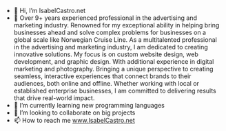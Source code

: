 - 👋 Hi, I’m IsabelCastro.net
- 👀 Over 9+ years experienced professional in the advertising and marketing industry. Renowned for my exceptional ability in helping bring businesses ahead and solve complex problems for businesses on a global scale like Norwegian Cruise Line. As a multitalented professional in the advertising and marketing industry, I am dedicated to creating innovative solutions. My focus is on custom website design, web development, and graphic design. With additional experience in digital marketing and photography. Bringing a unique perspective to creating seamless, interactive experiences that connect brands to their audiences, both online and offline. Whether working with local or established enterprise businesses, I am committed to delivering results that drive real-world impact.
- 🌱 I’m currently learning new programming languages
- 💞️ I’m looking to collaborate on big projects
- 📫 How to reach me www.IsabelCastro.net


